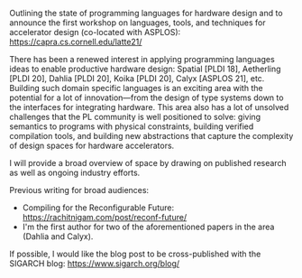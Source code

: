 Outlining the state of programming languages for hardware design and to
announce the first workshop on languages, tools, and techniques for accelerator
design (co-located with ASPLOS): https://capra.cs.cornell.edu/latte21/

There has been a renewed interest in applying programming languages ideas to
enable productive hardware design: Spatial [PLDI 18], Aetherling [PLDI 20],
Dahlia [PLDI 20], Koika [PLDI 20], Calyx [ASPLOS 21], etc.
Building such domain specific languages is an exciting area with the potential
for a lot of innovation—from the design of type systems down
to the interfaces for integrating hardware.
This area also has a lot of unsolved challenges that the PL community is
well positioned to solve: giving semantics to programs with physical
constraints, building verified compilation tools, and building new abstractions
that capture the complexity of design spaces for hardware accelerators.

I will provide a broad overview of space by drawing on published research as
well as ongoing industry efforts.

Previous writing for broad audiences:
- Compiling for the Reconfigurable Future: https://rachitnigam.com/post/reconf-future/
- I'm the first author for two of the aforementioned papers in the area (Dahlia and Calyx).

If possible, I would like the blog post to be cross-published with the SIGARCH
blog: https://www.sigarch.org/blog/
